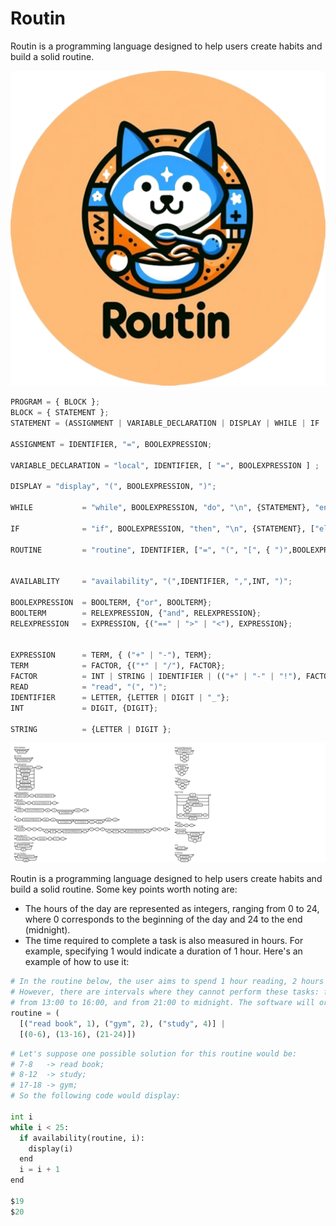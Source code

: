 # Routin

Routin is a programming language designed to help users create habits and build a solid routine.

![Routin](Images/Routin.png)

```python
PROGRAM = { BLOCK };
BLOCK = { STATEMENT };
STATEMENT = (ASSIGNMENT | VARIABLE_DECLARATION | DISPLAY | WHILE | IF | ROUTINE | AVAILABLITY), "\n";

ASSIGNMENT = IDENTIFIER, "=", BOOLEXPRESSION;

VARIABLE_DECLARATION = "local", IDENTIFIER, [ "=", BOOLEXPRESSION ] ;

DISPLAY = "display", "(", BOOLEXPRESSION, ")";

WHILE           = "while", BOOLEXPRESSION, "do", "\n", {STATEMENT}, "end", "\n";

IF              = "if", BOOLEXPRESSION, "then", "\n", {STATEMENT}, ["else", "\n", {STATEMENT}], "end", "\n";

ROUTINE         = "routine", IDENTIFIER, ["=", "(", "[", { ")",BOOLEXPRESSION, ",", INT, "("},"]", "|", "[", { ")",INT, "-", INT, "("}, "]", ")"], "\n";


AVAILABLITY     = "availability", "(",IDENTIFIER, ",",INT, ")";

BOOLEXPRESSION  = BOOLTERM, {"or", BOOLTERM};
BOOLTERM        = RELEXPRESSION, {"and", RELEXPRESSION};
RELEXPRESSION   = EXPRESSION, {("==" | ">" | "<"), EXPRESSION};


EXPRESSION      = TERM, { ("+" | "-"), TERM};
TERM            = FACTOR, {("*" | "/"), FACTOR};
FACTOR          = INT | STRING | IDENTIFIER | (("+" | "-" | "!"), FACTOR) | "(", BOOLEXPRESSION, ")" | READ;
READ            = "read", "(", ")";
IDENTIFIER      = LETTER, {LETTER | DIGIT | "_"};
INT             = DIGIT, {DIGIT};

STRING          = {LETTER | DIGIT };
```

![EBNF](Images/EBNF2.png)


Routin is a programming language designed to help users create habits and build a solid routine. Some key points worth noting are:

* The hours of the day are represented as integers, ranging from 0 to 24, where 0 corresponds to the beginning of the day and 24 to the end (midnight).
* The time required to complete a task is also measured in hours. For example, specifying 1 would indicate a duration of 1 hour.
Here's an example of how to use it:


```python
# In the routine below, the user aims to spend 1 hour reading, 2 hours at the gym, and 4 hours studying.
# However, there are intervals where they cannot perform these tasks: from midnight to 6 in the morning,
# from 13:00 to 16:00, and from 21:00 to midnight. The software will organize the routine to accommodate these hour restrictions.
routine = (
  [("read book", 1), ("gym", 2), ("study", 4)] |
  [(0-6), (13-16), (21-24)])
```

```python
# Let's suppose one possible solution for this routine would be:
# 7-8   -> read book;
# 8-12  -> study;
# 17-18 -> gym;
# So the following code would display:

int i
while i < 25:
  if availability(routine, i):
    display(i)
  end
  i = i + 1
end

$19
$20
```
